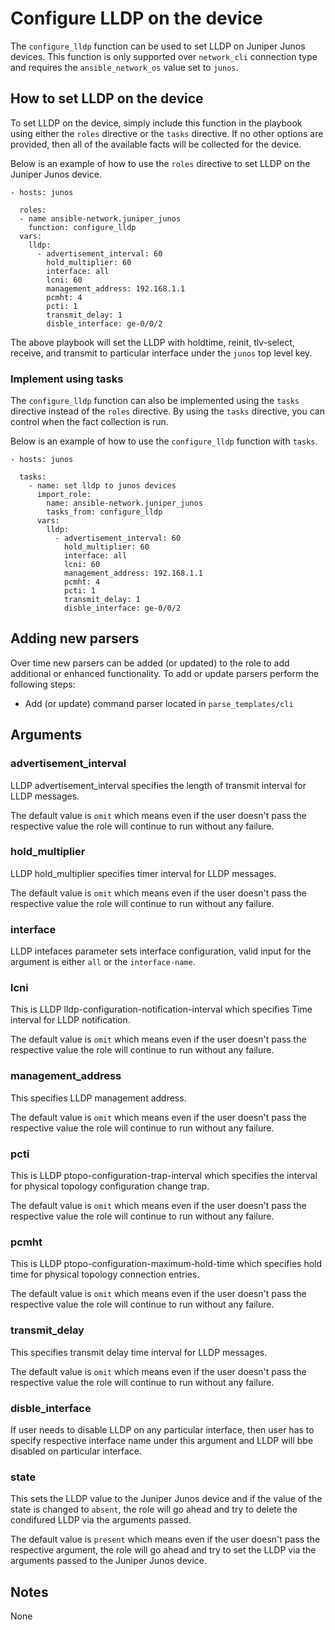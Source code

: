 # Configure LLDP on the device

The `configure_lldp` function can be used to set LLDP on Juniper Junos devices.
This function is only supported over `network_cli` connection type and 
requires the `ansible_network_os` value set to `junos`.

## How to set LLDP on the device

To set LLDP on the device, simply include this function in the playbook
using either the `roles` directive or the `tasks` directive.  If no other
options are provided, then all of the available facts will be collected for 
the device.

Below is an example of how to use the `roles` directive to set LLDP on the
Juniper Junos device.

```
- hosts: junos

  roles:
  - name ansible-network.juniper_junos
    function: configure_lldp
  vars:
    lldp:
      - advertisement_interval: 60 
        hold_multiplier: 60
        interface: all
        lcni: 60
        management_address: 192.168.1.1
        pcmht: 4
        pcti: 1
        transmit_delay: 1
        disble_interface: ge-0/0/2
```

The above playbook will set the LLDP with holdtime, reinit, tlv-select, receive,
and transmit to particular interface under the `junos` top level key.  

### Implement using tasks

The `configure_lldp` function can also be implemented using the `tasks` directive
instead of the `roles` directive.  By using the `tasks` directive, you can
control when the fact collection is run. 

Below is an example of how to use the `configure_lldp` function with `tasks`.

```
- hosts: junos

  tasks:
    - name: set lldp to junos devices
      import_role:
        name: ansible-network.juniper_junos
        tasks_from: configure_lldp
      vars:
        lldp:
          - advertisement_interval: 60
            hold_multiplier: 60
            interface: all
            lcni: 60
            management_address: 192.168.1.1
            pcmht: 4
            pcti: 1
            transmit_delay: 1
            disble_interface: ge-0/0/2
```

## Adding new parsers

Over time new parsers can be added (or updated) to the role to add additional
or enhanced functionality.  To add or update parsers perform the following
steps:

* Add (or update) command parser located in `parse_templates/cli`

## Arguments

### advertisement_interval

LLDP advertisement_interval specifies the length of transmit interval for LLDP messages.

The default value is `omit` which means even if the user doesn't pass the respective
value the role will continue to run without any failure.

### hold_multiplier

LLDP hold_multiplier specifies timer interval for LLDP messages.

The default value is `omit` which means even if the user doesn't pass the respective
value the role will continue to run without any failure.

### interface

LLDP intefaces parameter sets interface configuration, valid input for the argument is
either `all` or the `interface-name`.

### lcni

This is LLDP lldp-configuration-notification-interval which specifies Time interval for
LLDP notification.

The default value is `omit` which means even if the user doesn't pass the respective
value the role will continue to run without any failure.

### management_address

This specifies LLDP management address.

The default value is `omit` which means even if the user doesn't pass the respective
value the role will continue to run without any failure.

### pcti

This is LLDP ptopo-configuration-trap-interval which specifies the interval for physical
topology configuration change trap.

The default value is `omit` which means even if the user doesn't pass the respective
value the role will continue to run without any failure.

### pcmht

This is LLDP ptopo-configuration-maximum-hold-time which specifies hold time for physical
topology connection entries.

The default value is `omit` which means even if the user doesn't pass the respective
value the role will continue to run without any failure.

### transmit_delay

This specifies transmit delay time interval for LLDP messages.

The default value is `omit` which means even if the user doesn't pass the respective
value the role will continue to run without any failure.
            
### disble_interface

If user needs to disable LLDP on any particular interface, then user has to specify
respective interface name under this argument and LLDP will bbe disabled on particular
interface.

### state

This sets the LLDP value to the Juniper Junos device and if the value of the state is changed
to `absent`, the role will go ahead and try to delete the condifured LLDP via the arguments
passed.

The default value is `present` which means even if the user doesn't pass the respective
argument, the role will go ahead and try to set the LLDP via the arguments passed to the 
Juniper Junos device.

## Notes

None

